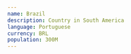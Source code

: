```yaml
---
name: Brazil
description: Country in South America
language: Portuguese
currency: BRL
population: 300M
---
```


